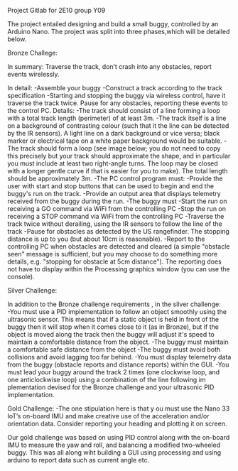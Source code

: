
Project Gitlab for 2E10 group Y09

The project entailed designing and build a small buggy, controlled by an Arduino Nano. 
The project was split into three phases,which will be detailed below.

Bronze Challege:


In summary: Traverse the track, don’t crash into any obstacles, report events wirelessly.

In detail:
-Assemble your buggy
-Construct a track according to the track specification
-Starting and stopping the buggy via wireless control, have it traverse the track twice. Pause for any obstacles, reporting these events to the control PC.
Details:
-The track should consist of a line forming a loop with a total track length (perimeter) of at least 3m.
-The track itself is a line on a background of contrasting colour (such that it the line can be detected by the IR sensors). A light line on a dark background or vice versa;         black marker or electrical tape on a white paper background would be suitable.
-The track should form a loop (see image below; you do not need to copy this precisely but your track should approximate the shape, and in particular you must include at least       two right-angle turns. The loop may be closed with a longer gentle curve if that is easier for you to make). The total length should be approximately 3m.
-The PC control program must:
      -Provide the user with start and stop buttons that can be used to begin and end the buggy's run on the track.
      -Provide an output area that displays telemetry received from the buggy during the run. 
-The buggy must
        -Start the run on receiving a GO command via WiFi  from the controlling PC
        -Stop the run on receiving a STOP command via WiFi from the controlling PC
        -Traverse the track twice without derailing, using the IR sensors to follow the line of the track
        -Pause for obstacles as detected by the US rangefinder. The stopping distance is up to you (but about 10cm is reasonable).
        -Report to the controlling PC when obstacles are detected and cleared (a simple "obstacle seen" message is sufficient, but you may choose to do something more details,               e.g. "stopping for obstacle at 5cm distance"). The reporting does not have to display within the Processing graphics window (you can use the console).


Silver Challenge: 

  In addition to the Bronze challenge requirements , in the silver challenge:  
  -You must use a PID implementation to follow an object smoothly using the ultrasonic sensor.  This means that if a static object is held in front of the buggy then it will           stop when it comes close to it (as in Bronze), but if the object is moved along the track then the buggy will adjust it's speed to maintain a comfortable distance from           the object.
  -The buggy must maintain a comfortable safe distance from the object
  -The buggy must avoid both collisions and avoid lagging too far behind. 
  -You must display telemetry data from the buggy (obstacle reports and distance reports) within the GUI. 
  -You must lead your buggy around the track 2 times (one clockwise loop, and one anticlockwise loop) using a  combination of the line following im plementation devised for the      Bronze challenge and your ultrasonic PID implementation.    

Gold Challenge:
    -The one stipulation here is that y ou must  use  the Nano 33 IoT’s on-board  IMU and  make creative  use of the acceleration and/or orientation data.  Consider reporting   your heading and plotting it on screen.  

Our gold challenge was based on using PID control along with the on-board IMU to measure the yaw and roll, and balancing a modified two-wheeled buggy. This was all along wiht building a GUI using processing and using arduino to report data such as current angle etc. 
